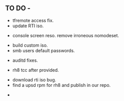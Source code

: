 TO DO -
-------

- tfremote access fix.
- update RTI iso.
+ console screen reso. remove irroneous nomodeset.
- build custom iso.
- smb users default passwords.
+ auditd fixes.
- rh8 tcc after provided.
+ download rti iso bug.
+ find a upsd rpm for rh8 and publish in our repo.
-  
